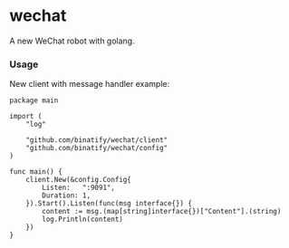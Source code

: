 # wechat

A new WeChat robot with golang.


### Usage

New client with message handler example:

```
package main

import (
	"log"

	"github.com/binatify/wechat/client"
	"github.com/binatify/wechat/config"
)

func main() {
	client.New(&config.Config{
		Listen:   ":9091",
		Duration: 1,
	}).Start().Listen(func(msg interface{}) {
		content := msg.(map[string]interface{})["Content"].(string)
		log.Println(content)
	})
}

```
